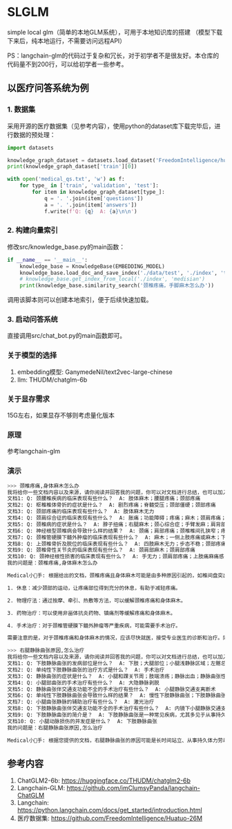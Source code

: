 # SLGLM
simple local glm（简单的本地GLM系统），可用于本地知识库的搭建
（模型下载下来后，纯本地运行，不需要访问远程API）

PS：langchain-glm的代码过于复杂和冗长，对于初学者不是很友好。本仓库的代码量不到200行，可以给初学者一些参考。

## 以医疗问答系统为例
### 1. 数据集
采用开源的医疗数据集（见参考内容），使用python的dataset库下载完毕后，进行数据的预处理：
```python
import datasets

knowledge_graph_dataset = datasets.load_dataset('FreedomIntelligence/huatuo_knowledge_graph_qa')
print(knowledge_graph_dataset['train'][0])

with open('medical_qs.txt', 'w') as f:
    for type_ in ['train', 'validation', 'test']:
        for item in knowledge_graph_dataset[type_]:
            q = '. '.join(item['questions'])
            a = '. '.join(item['answers'])
            f.write(f'Q: {q}  A: {a}\n\n')
```
### 2. 构建向量索引

修改src/knowledge_base.py的main函数：
```python
if __name__ == '__main__':
    knowledge_base = KnowledgeBase(EMBEDDING_MODEL)
    knowledge_base.load_doc_and_save_index('./data/test', './index', 'test')
    # knowledge_base.get_index_from_local('./index', 'medisian')
    print(knowledge_base.similarity_search('颈椎疼痛，手脚麻木怎么办'))
```
调用该脚本则可以创建本地索引，便于后续快速加载。

### 3. 启动问答系统
直接调用src/chat_bot.py的main函数即可。

### 关于模型的选择
1. embedding模型: GanymedeNil/text2vec-large-chinese
2. llm: THUDM/chatglm-6b

### 关于显存需求
15G左右，如果显存不够则考虑量化版本

### 原理
参考langchain-glm

### 演示
```bash
>>> 颈椎疼痛,身体麻木怎么办
我将给你一些文档内容以及来源，请你阅读并回答我的问题，你可以对文档进行总结，也可以加入自己已有的知识。答案不需要包含没用的话。
文档1: Q: 颈腰椎疾病的临床表现有些什么？  A: 肢体麻木；腰腿疼痛；颈部疼痛 
文档2: Q: 枢椎椎体骨折的症状是什么？  A: 剧烈疼痛；脊髓受压；颈部僵硬；颈部疼痛 
文档3: Q: 颈部疼痛的临床表现有些什么？  A: 肢体麻木无力 
文档4: Q: 颈肩综合征的临床表现有些什么？  A: 胀痛；功能障碍；疼痛；麻木；颈肩疼痛；颈肩部疼痛 
文档5: Q: 颈椎病的症状是什么？  A: 脖子扭痛；右腿麻木；颈心综合症；手臂发麻；肩背部沉重感；颈椎生理曲度变直；颈椎反弓；颈部疼痛；面部闪电疼痛；手脚发麻 
文档6: Q: 神经根型颈椎病会导致什么样的结果？  A: 颈痛；肩部疼痛；颈椎椎间孔狭窄；疼痛 
文档7: Q: 颈椎管硬膜下髓外肿瘤的临床表现有些什么？  A: 麻木；一侧上肢疼痛或麻木；下腰部疼痛；颈部疼痛 
文档8: Q: 上颈椎骨折及脱位的临床表现有些什么？  A: 四肢麻木无力；步态不稳；颈部疼痛 
文档9: Q: 颈椎骨性关节炎的临床表现有些什么？  A: 颈肩部麻木；颈肩部疼痛 
文档10: Q: 颈神经根性损害的临床表现有些什么？  A: 手无力；颈肩部疼痛；上肢痛麻痛感；上肢麻痛感 
我的问题是：颈椎疼痛,身体麻木怎么办

Medical小🐷手: 根据给出的文档，颈椎疼痛且身体麻木可能是由多种原因引起的，如椎间盘突出、颈椎管硬膜下髓外肿瘤、颈椎骨性关节炎、神经根型颈椎病等。针对这些情况，可以采取以下措施：

1. 休息：减少颈部的运动，让疼痛部位得到充分的休息，有助于减轻疼痛。

2. 物理疗法：通过按摩、牵引、热敷等方法，可以缓解颈椎疼痛和身体麻木。

3. 药物治疗：可以使用非甾体抗炎药物、镇痛剂等缓解疼痛和身体麻木。

4. 手术治疗：对于颈椎管硬膜下髓外肿瘤等严重疾病，可能需要手术治疗。

需要注意的是，对于颈椎疼痛和身体麻木的情况，应该尽快就医，接受专业医生的诊断和治疗。同时，日常保健中，应该注意颈椎的锻炼和保护，避免长时间保持同一姿势，避免颈部受伤。

>>> 右腿静脉曲张原因,怎么治疗
我将给你一些文档内容以及来源，请你阅读并回答我的问题，你可以对文档进行总结，也可以加入自己已有的知识。答案不需要包含没用的话。
文档1: Q: 下肢静脉曲张的发病部位是什么？  A: 下肢；大腿部位；小腿浅静脉区域；左髂总静脉 
文档2: Q: 单纯性下肢静脉曲张的治疗方式是什么？  A: 手术治疗 
文档3: Q: 静脉曲张的症状是什么？  A: 小腿和踝关节周；肢端溃疡；静脉出血；静脉曲张性溃疡 
文档4: Q: 小腿部曲张的手术治疗有些什么？  A: 大隐静脉剥脱 
文档5: Q: 静脉曲张伴交通支功能不全的手术治疗有些什么？  A: 小腿静脉交通支离断术 
文档6: Q: 单纯性下肢静脉曲张会导致什么样的结果？  A: 慢性下肢静脉曲张；下肢静脉曲张 
文档7: Q: 小腿曲张静脉的辅助治疗有些什么？  A: 激光治疗 
文档8: Q: 下肢静脉曲张伴交通支功能不全的手术治疗有些什么？  A: 内镜下小腿静脉交通支离断术 
文档9: Q: 下肢静脉曲张的简介是？  A: 下肢静脉曲张是一种常见疾病，尤其多见于从事持久体力劳动或站立工作的人员。主要表现为下肢表浅静脉扩张，伸长，迂曲，产生患肢酸胀，乏力，沉重等症状，严重者常伴有小腿溃疡或浅静脉炎等并发症。 
文档10: Q: 小腿动脉损伤的并发症是什么？  A: 下肢静脉曲张 
我的问题是：右腿静脉曲张原因,怎么治疗

Medical小🐷手: 根据您提供的文档，右腿静脉曲张的原因可能是长时间站立、从事持久体力劳动、静脉壁薄弱或静脉瓣缺陷等。对于治疗，手术治疗是单纯性下肢静脉曲张的常规方法，而大隐静脉剥脱术则是治疗单纯性下肢静脉曲张的一种手术方式。对于静脉曲张伴交通支功能不全的情况，手术治疗包括小腿静脉交通支离断术和内镜下小腿静脉交通支离断术。而辅助治疗则包括激光治疗。在治疗右腿静脉曲张时，可以考虑以上治疗方法，具体治疗方案还需根据您的实际情况进行选择。
```


## 参考内容
1. ChatGLM2-6b: https://huggingface.co/THUDM/chatglm2-6b
2. Langchain-GLM: https://github.com/imClumsyPanda/langchain-ChatGLM
3. Langchain: https://python.langchain.com/docs/get_started/introduction.html
3. 医疗数据集: https://github.com/FreedomIntelligence/Huatuo-26M